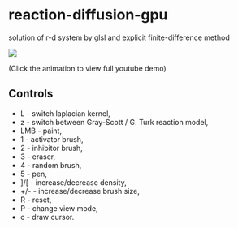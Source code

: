 # reaction-diffusion-gpu
solution of r-d system by glsl and explicit finite-difference method


![](https://github.com/rszczers/reaction-diffusion-gpu/blob/master/t.gif)

(Click the animation to view full youtube demo)

## Controls
* L - switch laplacian kernel,
* z - switch between Gray-Scott /  G. Turk reaction model,
* LMB - paint,
* 1 - activator brush,
* 2 - inhibitor brush,
* 3 - eraser,
* 4 - random brush,
* 5 - pen,
* ]/[ - increase/decrease density,
* +/- - increase/decrease brush size,
* R - reset,
* P - change view mode,
* c - draw cursor. 
